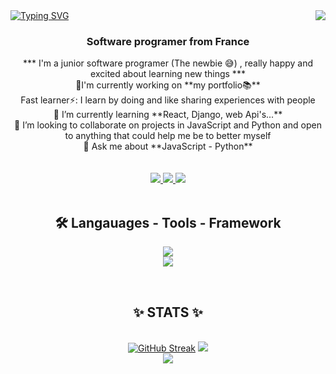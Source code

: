 <img align="right" src="https://visitor-badge.laobi.icu/badge?page_id=Furbanooo.Furbanooo"/>

<a align="center" href="https://git.io/typing-svg">
<img src="https://readme-typing-svg.demolab.com?font=Noto+Serif+Display&weight=700&size=30&pause=1000&color=89D6FA&center=true&vCenter=true&random=false&width=435&lines=Hellow...+..+.%F0%9F%8C%8D%F0%9F%8C%8F%F0%9F%8C%8E;I'm+Furb++%F0%9F%99%8B%F0%9F%8F%BE%E2%80%8D%E2%99%82%EF%B8%8F%F0%9F%AB%A1;Nice+To+Meet+You+...+..+.+." alt="Typing SVG" />
</a>

<h3 align="center">Software programer from France</h3>
<div align="center">
  *** I'm a junior software programer (The newbie 😅) , really happy and excited about learning new things *** <br>
  🔭I'm currently working on **my portfolio📚** <br>
  Fast learner⚡: I learn by doing and like sharing experiences with people <br>
  🌱 I’m currently learning **React, Django, web Api's...** <br>
  👯 I’m looking to collaborate on projects in JavaScript and Python and open to anything that could help me be to better myself <br> 
  💬 Ask me about **JavaScript - Python**
</div>

<br>
<br>

<div align="center">
  <a href="mailto:furbandgbaguidi@gmail.com">
    <img src="https://img.shields.io/badge/Gmail-D14836?style=for-the-badge&logo=gmail&logoColor=white"/>
  </a>
 
  <a href="https://www.linkedin.com/in/furband-gbaguidi-/">
    <img src="https://img.shields.io/badge/LinkedIn-0077B5?style=for-the-badge&logo=linkedin&logoColor=white"/>
  </a>
 
  <a href="#">
    <img src="https://img.shields.io/badge/Portfolio-255E63?style=for-the-badge&logo=About.me&logoColor=white"/>
  </a>
</div>

<br>

<h2 align="center">🛠️ Langauages - Tools - Framework</h2>
<p align="center">
  <a href="https://skillicons.dev">
    <img src="https://skillicons.dev/icons?i=cpp,bash,css,html,js,py,github,githubactions," />
   <br>
    <img src="https://skillicons.dev/icons?i=git,docker,figma,mysql,nodejs,linux,stackoverflow," />
  </a>
</p>

<br>
<h2> </h2>
<h2 align="center">✨ STATS ✨</h2>

<br>

<div align="center">
   <a href="https://git.io/streak-stats"><img src="https://streak-stats.demolab.com?user=Furbanooo&theme=nord&hide_border=true" alt="GitHub Streak" /></a>   
   <img src="https://github-readme-stats.vercel.app/api?username=Furbanooo&count_private=true&theme=nord&show_icons=true&border_color=ffffff&rank_icon=github)"/>
   <br>
   <img src="https://github-readme-stats.vercel.app/api/top-langs/?username=Furbanooo&theme=nord&show_icons=true&border_color=ffffff)](https://github.com/anuraghazra/github-readme-stats)"/>
</div>
<!--
**Furbanooo/Furbanooo** is a ✨ _special_ ✨ repository because its `README.md` (this file) appears on your GitHub profile.

Here are some ideas to get you started:

- 🔭 I’m currently working on ...
- 🌱 I’m currently learning ...
- 👯 I’m looking to collaborate on ...
- 🤔 I’m looking for help with ...
- 💬 Ask me about ...
- 📫 How to reach me: ...
- 😄 Pronouns: ...
- ⚡ Fun fact: ...
-->
